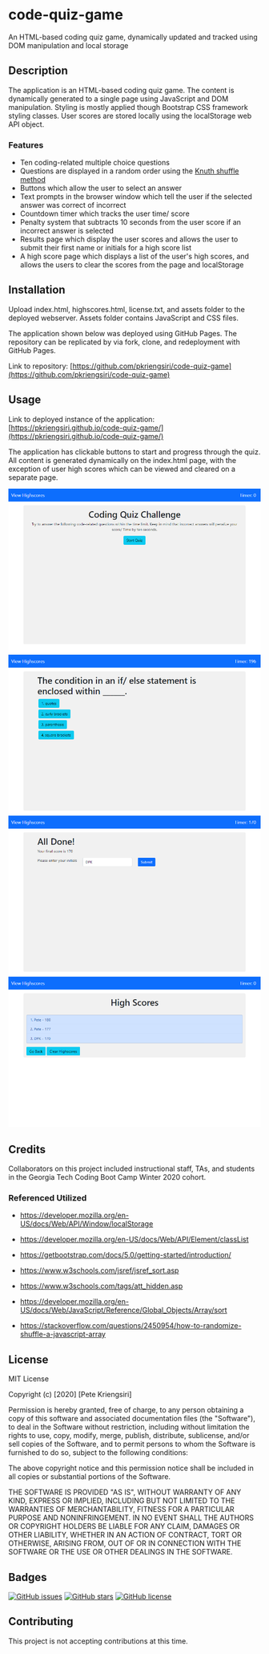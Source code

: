 # code-quiz-game
An HTML-based coding quiz game, dynamically updated and tracked using DOM manipulation and local storage

## Description
The application is an HTML-based coding quiz game.  The content is dynamically generated to a single page using JavaScript and DOM manipulation.  Styling is mostly applied though Bootstrap CSS framework styling classes.  User scores are stored locally using the localStorage web API object.

### Features
* Ten coding-related multiple choice questions
* Questions are displayed in a random order using the [Knuth shuffle method](https://stackoverflow.com/questions/2450954/how-to-randomize-shuffle-a-javascript-array)
* Buttons which allow the user to select an answer
* Text prompts in the browser window which tell the user if the selected answer was correct of incorrect
* Countdown timer which tracks the user time/ score
* Penalty system that subtracts 10 seconds from the user score if an incorrect answer is selected
* Results page which display the user scores and allows the user to submit their first name or initials for a high score list
* A high score page which displays a list of the user's high scores, and allows the users to clear the scores from the page and localStorage

## Installation
Upload index.html, highscores.html, license.txt, and assets folder to the deployed webserver.  Assets folder contains JavaScript and CSS files.

The application shown below was deployed using GitHub Pages.  The repository can be replicated by via fork, clone, and redeployment with GitHub Pages.

Link to repository: [https://github.com/pkriengsiri/code-quiz-game](https://github.com/pkriengsiri/code-quiz-game)

## Usage
Link to deployed instance of the application: [https://pkriengsiri.github.io/code-quiz-game/](https://pkriengsiri.github.io/code-quiz-game/)

The application has clickable buttons to start and progress through the quiz.  All content is generated dynamically on the index.html page, with the exception of user high scores which can be viewed and cleared on a separate page.

![screenshot of start page](./assets/images/start_screenshot.png)
![screenshot of a quiz question](./assets/images/question_screenshot.png)
![screenshot of results](./assets/images/results_screenshot.png)
![screenshot of high scores](./assets/images/scores_screenshot.png)

## Credits
Collaborators on this project included instructional staff, TAs, and students in the Georgia Tech Coding Boot Camp Winter 2020 cohort.

### Referenced Utilized
* https://developer.mozilla.org/en-US/docs/Web/API/Window/localStorage

* https://developer.mozilla.org/en-US/docs/Web/API/Element/classList

* https://getbootstrap.com/docs/5.0/getting-started/introduction/ 

* https://www.w3schools.com/jsref/jsref_sort.asp

* https://www.w3schools.com/tags/att_hidden.asp 

* https://developer.mozilla.org/en-US/docs/Web/JavaScript/Reference/Global_Objects/Array/sort 

* https://stackoverflow.com/questions/2450954/how-to-randomize-shuffle-a-javascript-array 

## License

MIT License

Copyright (c) [2020] [Pete Kriengsiri]

Permission is hereby granted, free of charge, to any person obtaining a copy
of this software and associated documentation files (the "Software"), to deal
in the Software without restriction, including without limitation the rights
to use, copy, modify, merge, publish, distribute, sublicense, and/or sell
copies of the Software, and to permit persons to whom the Software is
furnished to do so, subject to the following conditions:

The above copyright notice and this permission notice shall be included in all
copies or substantial portions of the Software.

THE SOFTWARE IS PROVIDED "AS IS", WITHOUT WARRANTY OF ANY KIND, EXPRESS OR
IMPLIED, INCLUDING BUT NOT LIMITED TO THE WARRANTIES OF MERCHANTABILITY,
FITNESS FOR A PARTICULAR PURPOSE AND NONINFRINGEMENT. IN NO EVENT SHALL THE
AUTHORS OR COPYRIGHT HOLDERS BE LIABLE FOR ANY CLAIM, DAMAGES OR OTHER
LIABILITY, WHETHER IN AN ACTION OF CONTRACT, TORT OR OTHERWISE, ARISING FROM,
OUT OF OR IN CONNECTION WITH THE SOFTWARE OR THE USE OR OTHER DEALINGS IN THE
SOFTWARE.

## Badges
[![GitHub issues](https://img.shields.io/github/issues/pkriengsiri/password-generator)](https://github.com/pkriengsiri/password-generator/issues)
[![GitHub stars](https://img.shields.io/github/stars/pkriengsiri/password-generator)](https://github.com/pkriengsiri/password-generator/stargazers)
[![GitHub license](https://img.shields.io/github/license/pkriengsiri/password-generator)](https://github.com/pkriengsiri/password-generator/blob/main/license.txt)

## Contributing

This project is not accepting contributions at this time.
